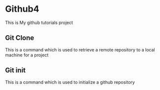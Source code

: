 # Github4

This is My github tutorials project

## Git Clone
This is a command which is used to retrieve a remote repository to a local machine for a project 

##  Git  init
This is a command which is used to initialize a github repository